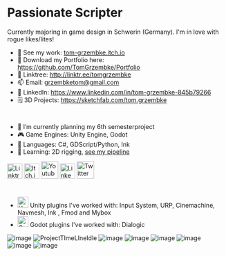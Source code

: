 # Passionate Scripter

Currently majoring in game design in Schwerin (Germany).
I'm in love with rogue likes/lites!

- 👾 See my work: [tom-grzembke.itch.io](https://tom-grzembke.itch.io)
- 💼 Download my Portfolio here: https://github.com/TomGrzembke/Portfolio
- 🌳 Linktree: http://linktr.ee/tomgrzembke
- 📫 Email: grzembketom@gmail.com
- 👥 LinkedIn: https://www.linkedin.com/in/tom-grzembke-845b79266
- 🗒️ 3D Projects: https://sketchfab.com/tom.grzembke
#
- 🔭 I’m currently planning my 6th semesterproject 
- 🎮 Game Engines: Unity Engine, Godot
- 📗 Languages: C#, GDScript/Python, Ink
- 🌱 Learning: 2D rigging, [see my pipeline](https://docs.google.com/document/d/1906EhUxplktzM2QcxqFO3ovDj9Oj6HJ_dC-tdDHIh00/edit?usp=sharing) 



[<img src='https://user-images.githubusercontent.com/107462457/236709926-eb4a91da-cde6-41db-973c-8803be4f8f8a.png' alt='Linktree' height='35'>](http://linktr.ee/tomgrzembke)
[<img src='https://user-images.githubusercontent.com/107462457/236710107-7cd28589-c4e8-4797-bfc9-600ba72787a5.png' alt='Itch.io' height='35'>](https://tom-grzembke.itch.io)
[<img src='https://user-images.githubusercontent.com/107462457/236710406-5ff65efc-004f-4085-8662-ac7239b828bf.png' alt='Youtube' height='40'>](https://www.youtube.com/channel/UCwj4prmUrsabkZElNnRQOsw)
[<img src='https://user-images.githubusercontent.com/107462457/236710152-5a78f4ba-5d5f-4804-9fa8-e523d9386e11.png' alt='LinkedIn' height='35'>](https://www.linkedin.com/in/tom-grzembke-845b79266)
[<img src='https://user-images.githubusercontent.com/107462457/236710158-0e3b4d12-6e67-4a59-bfaf-e0a07c4b451c.png' alt = 'Twitter' height='40'>](https://twitter.com/tommyaturwindow)
#
- <img src='https://github.com/TomGrzembke/TomGrzembke/assets/107462457/45bd5761-af47-482c-9c66-d24e8f8eb1e2' alt = 'Unity' height='25'> Unity plugins I've worked with: Input System, URP, Cinemachine, Navmesh, Ink , Fmod and Mybox
- <img src='https://github.com/TomGrzembke/TomGrzembke/assets/107462457/5a4c19bb-2494-4926-9113-5185cf26a164' alt = 'Godot' height='25'> Godot plugins I've worked with: Dialogic

![image](https://github.com/TomGrzembke/TomGrzembke/assets/107462457/d7d17c48-f490-42a6-9643-788e7f190023)
![ProjectTImeLIneIdle](https://github.com/TomGrzembke/TomGrzembke/assets/107462457/3fe1d7f2-7bf0-4dcb-b208-f1e4fe48a370)
![image](https://github.com/TomGrzembke/TomGrzembke/assets/107462457/35029a26-19f0-4aa2-82ba-76a512a34a8d)
![image](https://user-images.githubusercontent.com/107462457/237039324-29821e2c-d069-457a-9dad-fc612064c100.png)
![image](https://github.com/TomGrzembke/TomGrzembke/assets/107462457/34b532f9-e877-42fe-8b3c-416ce0123a71)
![image](https://github.com/TomGrzembke/TomGrzembke/assets/107462457/245efdf3-c3a0-4806-b92e-13785f2c4314)
![image](https://github.com/TomGrzembke/TomGrzembke/assets/107462457/253a8fb0-8cd3-4b65-9b13-4c356a8630bc)
![image](https://github.com/TomGrzembke/TomGrzembke/assets/107462457/7a48c10e-8123-4f5d-ad76-89a1f29c9cf3)
